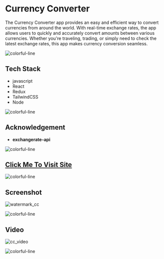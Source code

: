 

# Currency Converter 

The Currency Converter app provides an easy and efficient way to convert currencies from around the world. With real-time exchange rates, the app allows users to quickly and accurately convert amounts between various currencies. Whether you're traveling, trading, or simply need to check the latest exchange rates, this app makes currency conversion seamless.

![colorful-line](https://github.com/user-attachments/assets/d886babc-da61-4ac6-8cdd-f2ff837d923a)


## Tech Stack
- javascript
- React
- Redux
- TailwindCSS
- Node

  
![colorful-line](https://github.com/user-attachments/assets/22bb8b8e-3db4-43ee-b52e-7ecbeb7654da)


## Acknowledgement 

- **exchangerate-api**

  
![colorful-line](https://github.com/user-attachments/assets/a3e65002-8161-41ca-9f2e-598dbc674942)

## [Click Me To Visit Site](https://currency-converter-sdm3.vercel.app/)

![colorful-line](https://github.com/user-attachments/assets/90ab5f30-59e1-4e27-967f-87f0cbc10622)

## Screenshot
![watermark_cc](https://github.com/user-attachments/assets/78fdd7eb-d26c-4cfd-a2b5-67b7be4d8840)


![colorful-line](https://github.com/user-attachments/assets/9f8a3dee-88b9-44e5-b232-7c367d4248c8)

## Video

![cc_video](https://github.com/user-attachments/assets/bc12a0b6-3dba-4ee5-8718-64dc36a3912b)


![colorful-line](https://github.com/user-attachments/assets/621d3179-b2c4-4ee2-b8a8-24fba4a6e799)
